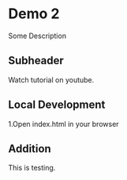 # Demo 2

Some Description

## Subheader
Watch tutorial on youtube.

## Local Development
1.Open index.html in your browser

## Addition
This is testing.